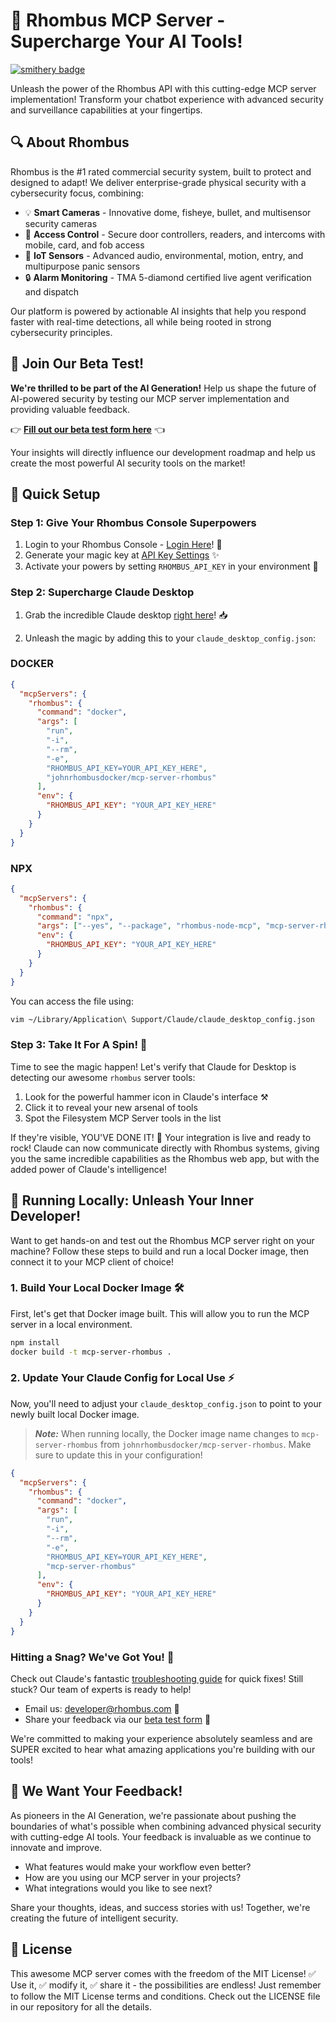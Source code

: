 # 🚀 Rhombus MCP Server - Supercharge Your AI Tools!
[![smithery badge](https://smithery.ai/badge/@RhombusSystems/rhombus-node-mcp1)](https://smithery.ai/server/@RhombusSystems/rhombus-node-mcp1)

Unleash the power of the Rhombus API with this cutting-edge MCP server implementation! Transform your chatbot experience with advanced security and surveillance capabilities at your fingertips.

## 🔍 About Rhombus

Rhombus is the #1 rated commercial security system, built to protect and designed to adapt! We deliver enterprise-grade physical security with a cybersecurity focus, combining:

* 💡 **Smart Cameras** - Innovative dome, fisheye, bullet, and multisensor security cameras
* 🚪 **Access Control** - Secure door controllers, readers, and intercoms with mobile, card, and fob access
* 📡 **IoT Sensors** - Advanced audio, environmental, motion, entry, and multipurpose panic sensors
* 🔒 **Alarm Monitoring** - TMA 5-diamond certified live agent verification and dispatch

Our platform is powered by actionable AI insights that help you respond faster with real-time detections, all while being rooted in strong cybersecurity principles.

## 🧪 Join Our Beta Test!

**We're thrilled to be part of the AI Generation!** Help us shape the future of AI-powered security by testing our MCP server implementation and providing valuable feedback.

👉 **[Fill out our beta test form here](https://rhmbs.link/beta_test)** 👈

Your insights will directly influence our development roadmap and help us create the most powerful AI security tools on the market!

## 🔧 Quick Setup

### Step 1: Give Your Rhombus Console Superpowers

1. Login to your Rhombus Console  - [Login Here](https://console.rhombus.com)! 🔐
2. Generate your magic key at [API Key Settings](https://console.rhombus.com/settings/api-management) ✨
3. Activate your powers by setting `RHOMBUS_API_KEY` in your environment 💪

### Step 2: Supercharge Claude Desktop

1. Grab the incredible Claude desktop [right here](https://claude.ai/download)! 📥

2. Unleash the magic by adding this to your `claude_desktop_config.json`:

### DOCKER

```json
{
  "mcpServers": {
    "rhombus": {
      "command": "docker",
      "args": [
        "run",
        "-i",
        "--rm",
        "-e",
        "RHOMBUS_API_KEY=YOUR_API_KEY_HERE",
        "johnrhombusdocker/mcp-server-rhombus"
      ],
      "env": {
        "RHOMBUS_API_KEY": "YOUR_API_KEY_HERE"
      }
    }
  }
}
```

### NPX

```json
{
  "mcpServers": {
    "rhombus": {
      "command": "npx",
      "args": ["--yes", "--package", "rhombus-node-mcp", "mcp-server-rhombus"],
      "env": {
        "RHOMBUS_API_KEY": "YOUR_API_KEY_HERE"
      }
    }
  }
}
```

You can access the file using:

```bash
vim ~/Library/Application\ Support/Claude/claude_desktop_config.json
```

### Step 3: Take It For A Spin! 🎡

Time to see the magic happen! Let's verify that Claude for Desktop is detecting our awesome `rhombus` server tools:

1. Look for the powerful hammer icon in Claude's interface ⚒️
2. Click it to reveal your new arsenal of tools
3. Spot the Filesystem MCP Server tools in the list

If they're visible, YOU'VE DONE IT! 🎉 Your integration is live and ready to rock! Claude can now communicate directly with Rhombus systems, giving you the same incredible capabilities as the Rhombus web app, but with the added power of Claude's intelligence!

## 🚀 Running Locally: Unleash Your Inner Developer!

Want to get hands-on and test out the Rhombus MCP server right on your machine? Follow these steps to build and run a local Docker image, then connect it to your MCP client of choice!

### 1. Build Your Local Docker Image 🛠️
First, let's get that Docker image built. This will allow you to run the MCP server in a local environment.

```bash
npm install
docker build -t mcp-server-rhombus .
```

### 2. Update Your Claude Config for Local Use ⚡
Now, you'll need to adjust your `claude_desktop_config.json` to point to your newly built local Docker image.

> ***Note:*** When running locally, the Docker image name changes to `mcp-server-rhombus` from `johnrhombusdocker/mcp-server-rhombus`. Make sure to update this in your configuration!

```json
{
  "mcpServers": {
    "rhombus": {
      "command": "docker",
      "args": [
        "run",
        "-i",
        "--rm",
        "-e",
        "RHOMBUS_API_KEY=YOUR_API_KEY_HERE",
        "mcp-server-rhombus"
      ],
      "env": {
        "RHOMBUS_API_KEY": "YOUR_API_KEY_HERE"
      }
    }
  }
}
```

### Hitting a Snag? We've Got You! 🛟

Check out Claude's fantastic [troubleshooting guide](https://modelcontextprotocol.io/docs/tools/debugging) for quick fixes! Still stuck? Our team of experts is ready to help!

* Email us: developer@rhombus.com 📧
* Share your feedback via our [beta test form](https://rhmbs.link/beta_test) 🌟

We're committed to making your experience absolutely seamless and are SUPER excited to hear what amazing applications you're building with our tools!

## 🤝 We Want Your Feedback!

As pioneers in the AI Generation, we're passionate about pushing the boundaries of what's possible when combining advanced physical security with cutting-edge AI tools. Your feedback is invaluable as we continue to innovate and improve.

* What features would make your workflow even better?
* How are you using our MCP server in your projects?
* What integrations would you like to see next?

Share your thoughts, ideas, and success stories with us! Together, we're creating the future of intelligent security.

## 📜 License

This awesome MCP server comes with the freedom of the MIT License! ✅ Use it, ✅ modify it, ✅ share it - the possibilities are endless! Just remember to follow the MIT License terms and conditions. Check out the LICENSE file in our repository for all the details.
